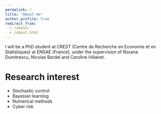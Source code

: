 ```yaml
---
permalink: /
title: "About me"
author_profile: true
redirect_from: 
  - /about/
  - /about.html
---
```


I will be a PhD student at CREST (Centre de Recherche en Economie et en Statistiques) at ENSAE (France), under the supervision of Roxana Dumitrescu, Nicolas Bardel and Caroline Hillairet.

Research interest
======
* Stochastic control
* Bayesian learning
* Numerical methods
* Cyber risk


